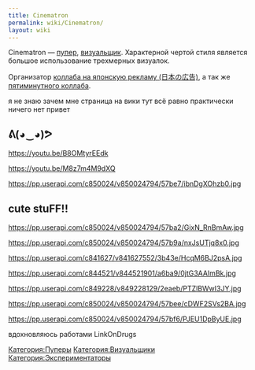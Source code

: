 ```yaml
---
title: Cinematron
permalink: wiki/Cinematron/
layout: wiki
---
```


Cinematron — [пупер](Пуперы "wikilink"),
[визуальщик](Визуальщики "wikilink"). Характерной чертой стиля является
большое использование трехмерных визуалок.

Организатор [коллаба на японскую рекламу
(日本の広告)](https://youtu.be/xp-AvETQmN4), а так же [пятиминутного
коллаба](https://youtu.be/l4ddzevXZJ8).

я не знаю зачем мне страница на вики тут всё равно практически ничего
нет привет

## ᕕ(◕‿◕)ᕗ

<https://youtu.be/B8OMtyrEEdk>

<https://youtu.be/M8z7m4M9dXQ>

<https://pp.userapi.com/c850024/v850024794/57be7/ibnDgXOhzb0.jpg>

## cute stuFF!!

<https://pp.userapi.com/c850024/v850024794/57ba2/GixN_RnBmAw.jpg>

<https://pp.userapi.com/c850024/v850024794/57b9a/nxJsUTjq8x0.jpg>

<https://pp.userapi.com/c841627/v841627552/3b43e/HcqM6BJ2psA.jpg>

<https://pp.userapi.com/c844521/v844521901/a6ba9/0jtG3AAImBk.jpg>

<https://pp.userapi.com/c849228/v849228129/2eaeb/PTZlBWwI3JY.jpg>

<https://pp.userapi.com/c850024/v850024794/57bee/cDWF2SVs2BA.jpg>

<https://pp.userapi.com/c850024/v850024794/57bf6/PJEU1DpByUE.jpg>

вдохновляюсь работами LinkOnDrugs

[Категория:Пуперы](Категория:Пуперы "wikilink")
[Категория:Визуальщики](Категория:Визуальщики "wikilink")
[Категория:Экспериментаторы](Категория:Экспериментаторы "wikilink")
